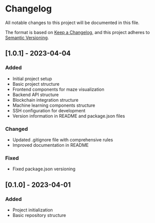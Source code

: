 # Changelog

All notable changes to this project will be documented in this file.

The format is based on [Keep a Changelog](https://keepachangelog.com/en/1.0.0/),
and this project adheres to [Semantic Versioning](https://semver.org/spec/v2.0.0.html).

## [1.0.1] - 2023-04-04

### Added
- Initial project setup
- Basic project structure
- Frontend components for maze visualization
- Backend API structure
- Blockchain integration structure
- Machine learning components structure
- SSH configuration for development
- Version information in README and package.json files

### Changed
- Updated .gitignore file with comprehensive rules
- Improved documentation in README

### Fixed
- Fixed package.json versioning

## [0.1.0] - 2023-04-01

### Added
- Project initialization
- Basic repository structure 
